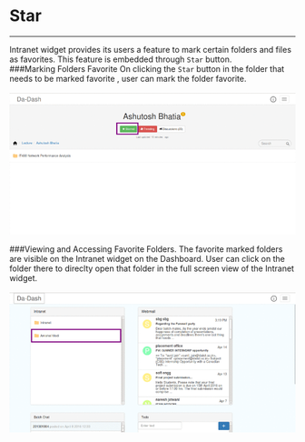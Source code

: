 # Star


---

Intranet widget provides its users a feature to mark certain folders and files as favorites. This feature is embedded  through `Star` button. <br/>
###Marking Folders Favorite
On clicking the `Star` button in the folder that needs to be marked favorite , user can mark the folder favorite.<br/> 
<br/>
![](st2.png)

###Viewing and Accessing Favorite Folders.
The favorite marked folders are visible on the Intranet widget on the Dashboard. User can click on the folder there to direclty open that folder in the full screen view of the Intranet widget.
<br/><br/>
![](s2.png)
